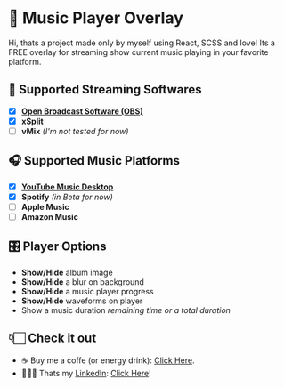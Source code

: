 # 🎵 Music Player Overlay
Hi, thats a project made only by myself using React, SCSS and love!
Its a FREE overlay for streaming show current music playing in your favorite platform.

## 🎥 Supported Streaming Softwares
- [x] **[Open Broadcast Software (OBS)](https://obsproject.com/)**
- [x] **xSplit**
- [ ] **vMix** *(I'm not tested for now)*

## 🎧 Supported Music Platforms
- [x] **[YouTube Music Desktop](https://ytmdesktop.app/)**
- [x] **Spotify** *(in Beta for now)*
- [ ] **Apple Music**
- [ ] **Amazon Music**

## 🎛️ Player Options
- **Show/Hide** album image
- **Show/Hide** a blur on background
- **Show/Hide** a music player progress
- **Show/Hide** waveforms on player
- Show a music duration *remaining time or a total duration*

## 👇🏻 Check it out
- ☕ Buy me a coffe (or energy drink): [Click Here](https://ko-fi.com/clovao).
- 🧑🏻‍💼 Thats my [LinkedIn](https://www.linkedin.com/in/clovis-junior-/): [Click Here](https://www.linkedin.com/in/clovis-junior-/)!
